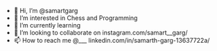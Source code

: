 - 👋 Hi, I’m @samartgarg
- 👀 I’m interested in Chess and Programming
- 🌱 I’m currently learning 
- 💞️ I’m looking to collaborate on instagram.com/samart__garg/
- 📫 How to reach me @___  linkedin.com/in/samarth-garg-13637722a/

<!---
samartgarg/samartgarg is a ✨ special ✨ repository because its `README.md` (this file) appears on your GitHub profile.
You can click the Preview link to take a look at your changes.
--->
